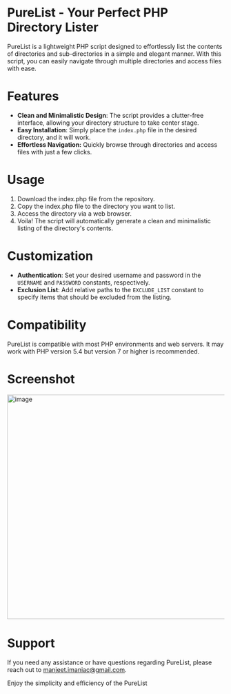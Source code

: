 # PureList - Your Perfect PHP Directory Lister

PureList is a lightweight PHP script designed to effortlessly list the contents of directories and sub-directories in a simple and elegant manner. With this script, you can easily navigate through multiple directories and access files with ease.

# Features

- **Clean and Minimalistic Design**: The script provides a clutter-free interface, allowing your directory structure to take center stage.
- **Easy Installation**: Simply place the `index.php` file in the desired directory, and it will work.
- **Effortless Navigation:** Quickly browse through directories and access files with just a few clicks.

# Usage

1. Download the index.php file from the repository.
2. Copy the index.php file to the directory you want to list.
3. Access the directory via a web browser.
4. Voila! The script will automatically generate a clean and minimalistic listing of the directory's contents.

# Customization

- **Authentication**: Set your desired username and password in the `USERNAME` and `PASSWORD` constants, respectively.
- **Exclusion List**: Add relative paths to the `EXCLUDE_LIST` constant to specify items that should be excluded from the listing.

# Compatibility

PureList is compatible with most PHP environments and web servers. It may work with PHP version 5.4 but version 7 or higher is recommended.

# Screenshot

<img width="521" alt="image" src="https://github.com/nazreinkaram/php-simple-directory-lister/assets/8789861/dc037115-7789-448d-ae27-0c6b1db7d4b5">


# Support

If you need any assistance or have questions regarding PureList, please reach out to manjeet.imaniac@gmail.com.

Enjoy the simplicity and efficiency of the PureList
